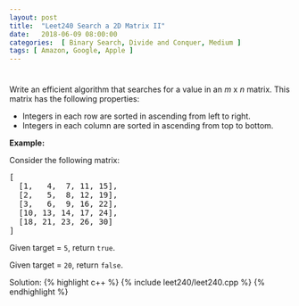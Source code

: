```yaml
---
layout: post
title:  "Leet240 Search a 2D Matrix II"
date:   2018-06-09 08:00:00
categories:  [ Binary Search, Divide and Conquer, Medium ]
tags: [ Amazon, Google, Apple ]
---
```

<div class="question-description__3U1T" style="padding-top: 10px;"><div><p>Write an efficient algorithm that searches for a value in an <i>m</i> x <i>n</i> matrix. This matrix has the following properties:</p>

<ul>
	<li>Integers in each row are sorted in ascending from left to right.</li>
	<li>Integers in each column are sorted in ascending from top to bottom.</li>
</ul>

<p><strong>Example:</strong></p>

<p>Consider the following matrix:</p>

<pre>[
  [1,   4,  7, 11, 15],
  [2,   5,  8, 12, 19],
  [3,   6,  9, 16, 22],
  [10, 13, 14, 17, 24],
  [18, 21, 23, 26, 30]
]
</pre>

<p>Given&nbsp;target&nbsp;=&nbsp;<code>5</code>, return&nbsp;<code>true</code>.</p>

<p>Given&nbsp;target&nbsp;=&nbsp;<code>20</code>, return&nbsp;<code>false</code>.</p>
</div></div>

Solution:
{% highlight c++ %}
{% include leet240/leet240.cpp %}
{% endhighlight %}

